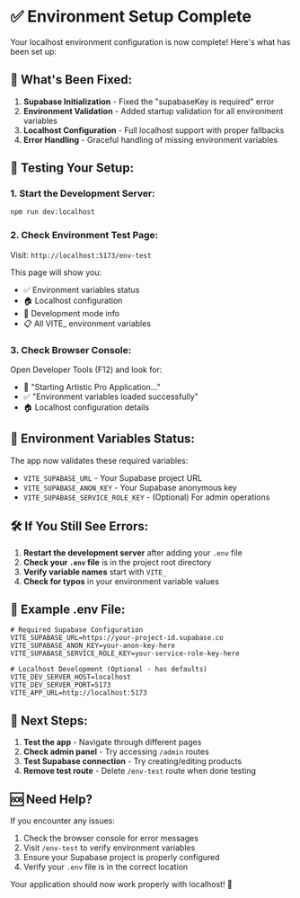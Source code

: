 # ✅ Environment Setup Complete

Your localhost environment configuration is now complete! Here's what has been set up:

## 🚀 **What's Been Fixed:**

1. **Supabase Initialization** - Fixed the "supabaseKey is required" error
2. **Environment Validation** - Added startup validation for all environment variables
3. **Localhost Configuration** - Full localhost support with proper fallbacks
4. **Error Handling** - Graceful handling of missing environment variables

## 🧪 **Testing Your Setup:**

### 1. **Start the Development Server:**
```bash
npm run dev:localhost
```

### 2. **Check Environment Test Page:**
Visit: `http://localhost:5173/env-test`

This page will show you:
- ✅ Environment variables status
- 🏠 Localhost configuration
- 🔧 Development mode info
- 📋 All VITE_ environment variables

### 3. **Check Browser Console:**
Open Developer Tools (F12) and look for:
- 🚀 "Starting Artistic Pro Application..."
- ✅ "Environment variables loaded successfully"
- 🏠 Localhost configuration details

## 🔧 **Environment Variables Status:**

The app now validates these required variables:
- `VITE_SUPABASE_URL` - Your Supabase project URL
- `VITE_SUPABASE_ANON_KEY` - Your Supabase anonymous key
- `VITE_SUPABASE_SERVICE_ROLE_KEY` - (Optional) For admin operations

## 🛠️ **If You Still See Errors:**

1. **Restart the development server** after adding your `.env` file
2. **Check your `.env` file** is in the project root directory
3. **Verify variable names** start with `VITE_`
4. **Check for typos** in your environment variable values

## 📝 **Example .env File:**

```env
# Required Supabase Configuration
VITE_SUPABASE_URL=https://your-project-id.supabase.co
VITE_SUPABASE_ANON_KEY=your-anon-key-here
VITE_SUPABASE_SERVICE_ROLE_KEY=your-service-role-key-here

# Localhost Development (Optional - has defaults)
VITE_DEV_SERVER_HOST=localhost
VITE_DEV_SERVER_PORT=5173
VITE_APP_URL=http://localhost:5173
```

## 🎯 **Next Steps:**

1. **Test the app** - Navigate through different pages
2. **Check admin panel** - Try accessing `/admin` routes
3. **Test Supabase connection** - Try creating/editing products
4. **Remove test route** - Delete `/env-test` route when done testing

## 🆘 **Need Help?**

If you encounter any issues:
1. Check the browser console for error messages
2. Visit `/env-test` to verify environment variables
3. Ensure your Supabase project is properly configured
4. Verify your `.env` file is in the correct location

Your application should now work properly with localhost! 🎉
